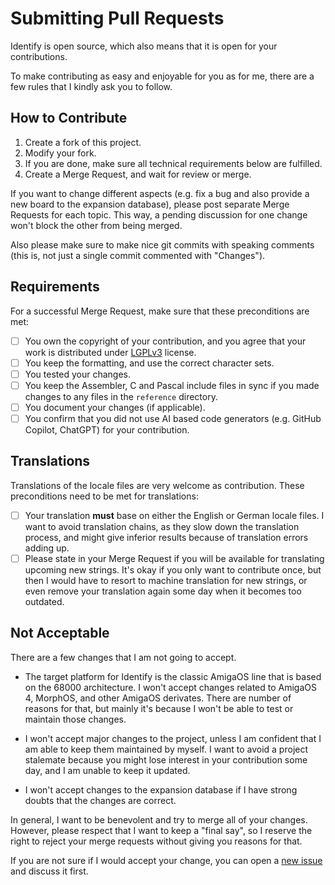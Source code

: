 # Submitting Pull Requests

Identify is open source, which also means that it is open for your contributions.

To make contributing as easy and enjoyable for you as for me, there are a few rules that I kindly ask you to follow.

## How to Contribute

1. Create a fork of this project.
1. Modify your fork.
1. If you are done, make sure all technical requirements below are fulfilled.
1. Create a Merge Request, and wait for review or merge.

If you want to change different aspects (e.g. fix a bug and also provide a new board to the expansion database), please post separate Merge Requests for each topic. This way, a pending discussion for one change won't block the other from being merged.

Also please make sure to make nice git commits with speaking comments (this is, not just a single commit commented with "Changes").

## Requirements

For a successful Merge Request, make sure that these preconditions are met:

- [ ] You own the copyright of your contribution, and you agree that your work is distributed under [LGPLv3](LICENSE.txt) license.
- [ ] You keep the formatting, and use the correct character sets.
- [ ] You tested your changes.
- [ ] You keep the Assembler, C and Pascal include files in sync if you made changes to any files in the `reference` directory.
- [ ] You document your changes (if applicable).
- [ ] You confirm that you did not use AI based code generators (e.g. GitHub Copilot, ChatGPT) for your contribution.

## Translations

Translations of the locale files are very welcome as contribution. These preconditions need to be met for translations:

- [ ] Your translation **must** base on either the English or German locale files. I want to avoid translation chains, as they slow down the translation process, and might give inferior results because of translation errors adding up.
- [ ] Please state in your Merge Request if you will be available for translating upcoming new strings. It's okay if you only want to contribute once, but then I would have to resort to machine translation for new strings, or even remove your translation again some day when it becomes too outdated.

## Not Acceptable

There are a few changes that I am not going to accept.

- The target platform for Identify is the classic AmigaOS line that is based on the 68000 architecture. I won't accept changes related to AmigaOS 4, MorphOS, and other AmigaOS derivates. There are number of reasons for that, but mainly it's because I won't be able to test or maintain those changes.

- I won't accept major changes to the project, unless I am confident that I am able to keep them maintained by myself. I want to avoid a project stalemate because you might lose interest in your contribution some day, and I am unable to keep it updated.

- I won't accept changes to the expansion database if I have strong doubts that the changes are correct.

In general, I want to be benevolent and try to merge all of your changes. However, please respect that I want to keep a "final say", so I reserve the right to reject your merge requests without giving you reasons for that.

If you are not sure if I would accept your change, you can open a [new issue](https://github.com/shred/identify/issues) and discuss it first.
